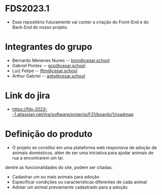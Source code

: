 # FDS2023.1
- Esse repositório futuramente vai conter a criação do Front-End e do Back-End do nosso projeto.

# Integrantes do grupo
- Bernardo Menenes Nunes -- bmn@cesar.school
- Gabriel Pontes -- gcp@cesar.school
- Luiz Felipe -- lftm@cesar.school
- Arthur Gabriel -- agts@cesar.school

# Link do jira
- https://fds-2023--1.atlassian.net/jira/software/projects/F21/boards/1/roadmap

# Definição do produto
- O projeto se constitui em uma plataforma web responsiva de adoção de animais domésticos, além de ser uma iniciativa para ajudar animais de rua a encontrarem um lar.

dentre as funcionalidades do site, podem ser citadas:
* Cadastrar um ou mais animais para adoção
* Especificar condições ou características diferentes de cada animal
* Adotar um animal previamente cadastrado para a adoção
